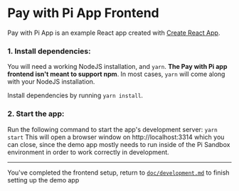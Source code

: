 # Pay with Pi App Frontend

Pay with Pi App is an example React app created with [Create React App](https://create-react-app.dev/).

### 1. Install dependencies:

You will need a working NodeJS installation, and `yarn`. **The Pay with Pi app frontend isn't meant to support npm**.
In most cases, `yarn` will come along with your NodeJS installation.

Install dependencies by running `yarn install`.

### 2. Start the app:

Run the following command to start the app's development server: `yarn start`
This will open a browser window on http://localhost:3314 which you can close, since the demo app mostly needs
to run inside of the Pi Sandbox environment in order to work correctly in development.

---
You've completed the frontend setup, return to [`doc/development.md`](../doc/development.md) to finish setting up the demo app
